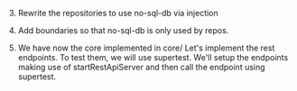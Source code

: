 3. Rewrite the repositories to use no-sql-db via injection

4. Add boundaries so that no-sql-db is only used by repos.

5. We have now the core implemented in core/ 
Let's implement the rest endpoints. To test them, we will use supertest. We'll setup the endpoints making use of startRestApiServer and then call the endpoint using supertest. 